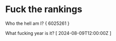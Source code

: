 # Fuck the rankings

Who the hell am I?
{ 6025261 }

What fucking year is it?
[ 2024-08-09T12:00:00Z ]
